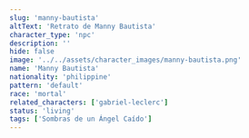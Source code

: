 ```yaml
---
slug: 'manny-bautista'
altText: 'Retrato de Manny Bautista'
character_type: 'npc'
description: ''
hide: false
image: '../../assets/character_images/manny-bautista.png'
name: 'Manny Bautista'
nationality: 'philippine'
pattern: 'default'
race: 'mortal'
related_characters: ['gabriel-leclerc']
status: 'living'
tags: ['Sombras de un Ángel Caído']
---
```

